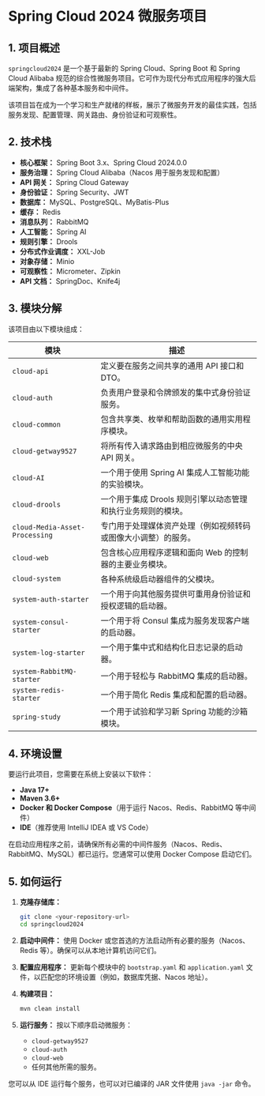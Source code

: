 # Spring Cloud 2024 微服务项目

## 1. 项目概述

`springcloud2024` 是一个基于最新的 Spring Cloud、Spring Boot 和 Spring Cloud Alibaba 规范的综合性微服务项目。它可作为现代分布式应用程序的强大后端架构，集成了各种基本服务和中间件。

该项目旨在成为一个学习和生产就绪的样板，展示了微服务开发的最佳实践，包括服务发现、配置管理、网关路由、身份验证和可观察性。

## 2. 技术栈

- **核心框架：** Spring Boot 3.x、Spring Cloud 2024.0.0
- **服务治理：** Spring Cloud Alibaba（Nacos 用于服务发现和配置）
- **API 网关：** Spring Cloud Gateway
- **身份验证：** Spring Security、JWT
- **数据库：** MySQL、PostgreSQL、MyBatis-Plus
- **缓存：** Redis
- **消息队列：** RabbitMQ
- **人工智能：** Spring AI
- **规则引擎：** Drools
- **分布式作业调度：** XXL-Job
- **对象存储：** Minio
- **可观察性：** Micrometer、Zipkin
- **API 文档：** SpringDoc、Knife4j

## 3. 模块分解

该项目由以下模块组成：

| 模块 | 描述 |
| ---------------------------------- | ------------------------------------------------------------------------------------------------------------- |
| `cloud-api` | 定义要在服务之间共享的通用 API 接口和 DTO。 |
| `cloud-auth` | 负责用户登录和令牌颁发的集中式身份验证服务。 |
| `cloud-common` | 包含共享类、枚举和帮助函数的通用实用程序模块。 |
| `cloud-getway9527` | 将所有传入请求路由到相应微服务的中央 API 网关。 |
| `cloud-AI` | 一个用于使用 Spring AI 集成人工智能功能的实验模块。 |
| `cloud-drools` | 一个用于集成 Drools 规则引擎以动态管理和执行业务规则的模块。 |
| `cloud-Media-Asset-Processing` | 专门用于处理媒体资产处理（例如视频转码或图像大小调整）的服务。 |
| `cloud-web` | 包含核心应用程序逻辑和面向 Web 的控制器的主要业务模块。 |
| `cloud-system` | 各种系统级启动器组件的父模块。 |
| `system-auth-starter` | 一个用于向其他服务提供可重用身份验证和授权逻辑的启动器。 |
| `system-consul-starter` | 一个用于将 Consul 集成为服务发现客户端的启动器。 |
| `system-log-starter` | 一个用于集中式和结构化日志记录的启动器。 |
| `system-RabbitMQ-starter` | 一个用于轻松与 RabbitMQ 集成的启动器。 |
| `system-redis-starter` | 一个用于简化 Redis 集成和配置的启动器。 |
| `spring-study` | 一个用于试验和学习新 Spring 功能的沙箱模块。 |

## 4. 环境设置

要运行此项目，您需要在系统上安装以下软件：

- **Java 17+**
- **Maven 3.6+**
- **Docker 和 Docker Compose**（用于运行 Nacos、Redis、RabbitMQ 等中间件）
- **IDE**（推荐使用 IntelliJ IDEA 或 VS Code）

在启动应用程序之前，请确保所有必需的中间件服务（Nacos、Redis、RabbitMQ、MySQL）都已运行。您通常可以使用 Docker Compose 启动它们。

## 5. 如何运行

1. **克隆存储库：**
    ```bash
    git clone <your-repository-url>
    cd springcloud2024
    ```

2. **启动中间件：**
    使用 Docker 或您首选的方法启动所有必要的服务（Nacos、Redis 等）。确保可以从本地计算机访问它们。

3. **配置应用程序：**
    更新每个模块中的 `bootstrap.yaml` 和 `application.yaml` 文件，以匹配您的环境设置（例如，数据库凭据、Nacos 地址）。

4. **构建项目：**
    ```bash
    mvn clean install
    ```

5. **运行服务：**
    按以下顺序启动微服务：
    - `cloud-getway9527`
    - `cloud-auth`
    - `cloud-web`
    - 任何其他所需的服务。

您可以从 IDE 运行每个服务，也可以对已编译的 JAR 文件使用 `java -jar` 命令。